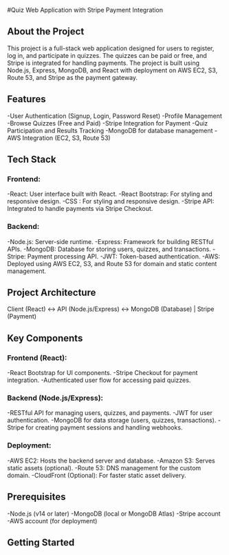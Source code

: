 #Quiz Web Application with Stripe Payment Integration

## About the Project

This project is a full-stack web application designed for users to register, log in, and
participate in quizzes. The quizzes can be paid or free, and Stripe is integrated for
handling payments. The project is built using Node.js, Express, MongoDB, and React with
deployment on AWS EC2, S3, Route 53, and Stripe as the payment gateway.

## Features

-User Authentication (Signup, Login, Password Reset)
-Profile Management
-Browse Quizzes (Free and Paid)
-Stripe Integration for Payment
-Quiz Participation and Results Tracking
-MongoDB for database management
-AWS Integration (EC2, S3, Route 53)

## Tech Stack

### Frontend:

-React: User interface built with React.
-React Bootstrap: For styling and responsive design.
-CSS : For styling and responsive design.
-Stripe API: Integrated to handle payments via Stripe Checkout.

### Backend:

-Node.js: Server-side runtime.
-Express: Framework for building RESTful APIs.
-MongoDB: Database for storing users, quizzes, and transactions.
-Stripe: Payment processing API.
-JWT: Token-based authentication.
-AWS: Deployed using AWS EC2, S3, and Route 53 for domain and static content management.

## Project Architecture

Client (React) <-> API (Node.js/Express) <-> MongoDB (Database)
|
Stripe (Payment)

## Key Components

### Frontend (React):

-React Bootstrap for UI components.
-Stripe Checkout for payment integration.
-Authenticated user flow for accessing paid quizzes.

### Backend (Node.js/Express):

-RESTful API for managing users, quizzes, and payments.
-JWT for user authentication.
-MongoDB for data storage (users, quizzes, transactions).
-Stripe for creating payment sessions and handling webhooks.

### Deployment:

-AWS EC2: Hosts the backend server and database.
-Amazon S3: Serves static assets (optional).
-Route 53: DNS management for the custom domain.
-CloudFront (Optional): For faster static asset delivery.

## Prerequisites

-Node.js (v14 or later)
-MongoDB (local or MongoDB Atlas)
-Stripe account
-AWS account (for deployment)

## Getting Started
